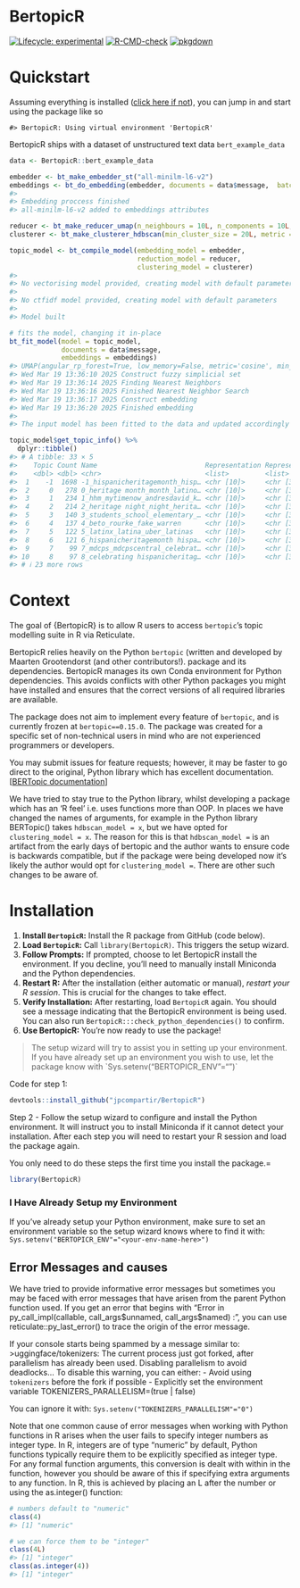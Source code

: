 
<!-- README.md is generated from README.Rmd. Please edit that file -->

# BertopicR

<!-- badges: start -->

[![Lifecycle:
experimental](https://img.shields.io/badge/lifecycle-experimental-orange.svg)](https://lifecycle.r-lib.org/articles/stages.html#experimental)
[![R-CMD-check](https://github.com/jpcompartir/BertopicR/actions/workflows/R-CMD-check.yaml/badge.svg)](https://github.com/jpcompartir/BertopicR/actions/workflows/R-CMD-check.yaml)
[![pkgdown](https://github.com/jpcompartir/BertopicR/actions/workflows/pkgdown.yaml/badge.svg)](https://github.com/jpcompartir/BertopicR/actions/workflows/pkgdown.yaml)

<!-- badges: end -->

# Quickstart

Assuming everything is installed ([click here if not](#installation)),
you can jump in and start using the package like so

    #> BertopicR: Using virtual environment 'BertopicR'

BertopicR ships with a dataset of unstructured text data
`bert_example_data`

``` r
data <- BertopicR::bert_example_data

embedder <- bt_make_embedder_st("all-minilm-l6-v2")
embeddings <- bt_do_embedding(embedder, documents = data$message,  batch_size = 16L)
#> 
#> Embedding proccess finished
#> all-minilm-l6-v2 added to embeddings attributes

reducer <- bt_make_reducer_umap(n_neighbours = 10L, n_components = 10L, metric = "cosine")
clusterer <- bt_make_clusterer_hdbscan(min_cluster_size = 20L, metric = "euclidean", cluster_selection_method = "eom", min_samples = 10L)

topic_model <- bt_compile_model(embedding_model = embedder,
                                reduction_model = reducer,
                                clustering_model = clusterer)
#> 
#> No vectorising model provided, creating model with default parameters
#> 
#> No ctfidf model provided, creating model with default parameters
#> 
#> Model built

# fits the model, changing it in-place
bt_fit_model(model = topic_model, 
             documents = data$message, 
             embeddings = embeddings)
#> UMAP(angular_rp_forest=True, low_memory=False, metric='cosine', min_dist=0.0, n_components=10, n_neighbors=10, random_state=42, verbose=True)
#> Wed Mar 19 13:36:10 2025 Construct fuzzy simplicial set
#> Wed Mar 19 13:36:14 2025 Finding Nearest Neighbors
#> Wed Mar 19 13:36:16 2025 Finished Nearest Neighbor Search
#> Wed Mar 19 13:36:17 2025 Construct embedding
#> Wed Mar 19 13:36:20 2025 Finished embedding
#> 
#> The input model has been fitted to the data and updated accordingly

topic_model$get_topic_info() %>%
  dplyr::tibble()
#> # A tibble: 33 × 5
#>    Topic Count Name                           Representation Representative_Docs
#>    <dbl> <dbl> <chr>                          <list>         <list>             
#>  1    -1  1698 -1_hispanicheritagemonth_hisp… <chr [10]>     <chr [3]>          
#>  2     0   278 0_heritage month_month_latino… <chr [10]>     <chr [3]>          
#>  3     1   234 1_hhm_mytimenow_andresdavid_k… <chr [10]>     <chr [3]>          
#>  4     2   214 2_heritage night_night_herita… <chr [10]>     <chr [3]>          
#>  5     3   140 3_students_school_elementary_… <chr [10]>     <chr [3]>          
#>  6     4   137 4_beto_rourke_fake_warren      <chr [10]>     <chr [3]>          
#>  7     5   122 5_latinx_latina_uber_latinas   <chr [10]>     <chr [3]>          
#>  8     6   121 6_hispanicheritagemonth hispa… <chr [10]>     <chr [3]>          
#>  9     7    99 7_mdcps_mdcpscentral_celebrat… <chr [10]>     <chr [3]>          
#> 10     8    97 8_celebrating hispanicheritag… <chr [10]>     <chr [3]>          
#> # ℹ 23 more rows
```

# Context

The goal of {BertopicR} is to allow R users to access `bertopic`’s topic
modelling suite in R via Reticulate.

BertopicR relies heavily on the Python `bertopic` (written and developed
by Maarten Grootendorst (and other contributors!). package and its
dependencies. BertopicR manages its own Conda environment for Python
dependencies. This avoids conflicts with other Python packages you might
have installed and ensures that the correct versions of all required
libraries are available.

The package does not aim to implement every feature of `bertopic`, and
is currently frozen at `bertopic==0.15.0`. The package was created for a
specific set of non-technical users in mind who are not experienced
programmers or developers.

You may submit issues for feature requests; however, it may be faster to
go direct to the original, Python library which has excellent
documentation. \[[BERTopic
documentation](https://maartengr.github.io/BERTopic/index.html)\]

We have tried to stay true to the Python library, whilst developing a
package which has an ‘R feel’ i.e. uses functions more than OOP. In
places we have changed the names of arguments, for example in the Python
library BERTopic() takes `hdbscan_model = x`, but we have opted for
`clustering_model = x`. The reason for this is that `hdbscan_model =` is
an artifact from the early days of bertopic and the author wants to
ensure code is backwards compatible, but if the package were being
developed now it’s likely the author would opt for `clustering_model =`.
There are other such changes to be aware of.

# Installation

1.  **Install `BertopicR`:** Install the R package from GitHub (code
    below).
2.  **Load `BertopicR`:** Call `library(BertopicR)`. This triggers the
    setup wizard.
3.  **Follow Prompts:** If prompted, choose to let BertopicR install the
    environment. If you decline, you’ll need to manually install
    Miniconda and the Python dependencies.
4.  **Restart R:** After the installation (either automatic or manual),
    *restart your R session*. This is crucial for the changes to take
    effect.
5.  **Verify Installation:** After restarting, load `BertopicR` again.
    You should see a message indicating that the BertopicR environment
    is being used. You can also run
    `BertopicR:::check_python_dependencies()` to confirm.
6.  **Use BertopicR:** You’re now ready to use the package!

> The setup wizard will try to assist you in setting up your
> environment. If you have already set up an environment you wish to
> use, let the package know with
> \`Sys.setenv(“BERTOPICR_ENV”=“<your-env-name-here>”)\`

Code for step 1:

``` r
devtools::install_github("jpcompartir/BertopicR")
```

Step 2 - Follow the setup wizard to configure and install the Python
environment. It will instruct you to install Miniconda if it cannot
detect your installation. After each step you will need to restart your
R session and load the package again.

You only need to do these steps the first time you install the package.=

``` r
library(BertopicR)
```

### I Have Already Setup my Environment

If you’ve already setup your Python environment, make sure to set an
environment variable so the setup wizard knows where to find it with:
`Sys.setenv("BERTOPICR_ENV"="<your-env-name-here>")`

## Error Messages and causes

We have tried to provide informative error messages but sometimes you
may be faced with error messages that have arisen from the parent Python
function used. If you get an error that begins with “Error in
py_call_impl(callable, call_args\$unnamed, call_args\$named) :”, you can
use reticulate::py_last_error() to trace the origin of the error
message.

If your console starts being spammed by a message similar to:
\>uggingface/tokenizers: The current process just got forked, after
parallelism has already been used. Disabling parallelism to avoid
deadlocks… To disable this warning, you can either: - Avoid using
`tokenizers` before the fork if possible - Explicitly set the
environment variable TOKENIZERS_PARALLELISM=(true \| false)

You can ignore it with: `Sys.setenv("TOKENIZERS_PARALLELISM"="0")`

Note that one common cause of error messages when working with Python
functions in R arises when the user fails to specify integer numbers as
integer type. In R, integers are of type “numeric” by default, Python
functions typically require them to be explicitly specified as integer
type. For any formal function arguments, this conversion is dealt with
within in the function, however you should be aware of this if
specifying extra arguments to any function. In R, this is achieved by
placing an L after the number or using the as.integer() function:

``` r
# numbers default to "numeric"
class(4)
#> [1] "numeric"

# we can force them to be "integer"
class(4L)
#> [1] "integer"
class(as.integer(4))
#> [1] "integer"
```
